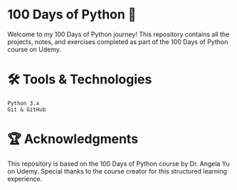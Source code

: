 # 100 Days of Python  🐍

Welcome to my 100 Days of Python journey! This repository contains all the projects, notes, and exercises completed as part of the 100 Days of Python course on Udemy.

# 🛠 Tools & Technologies

    Python 3.x
    Git & GitHub

# 🏆 Acknowledgments

This repository is based on the 100 Days of Python course by Dr. Angela Yu on Udemy. Special thanks to the course creator for this structured learning experience.